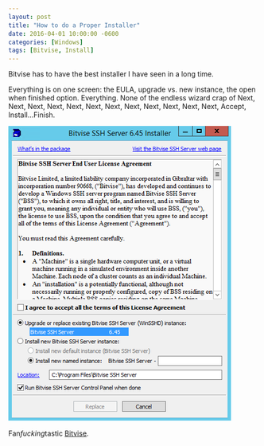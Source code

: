 ```yaml
---
layout: post
title: "How to do a Proper Installer"
date: 2016-04-01 10:00:00 -0600
categories: [Windows]
tags: [Bitvise, Install]
---
```


Bitvise has to have the best installer I have seen in a long time.

Everything is on one screen: the EULA, upgrade vs. new instance, the open when finished option. Everything. None of the endless wizard crap of Next, Next, Next, Next, Next, Next, Next, Next, Next, Next, Next, Next, Accept, Install...Finish.

![pic](/assets/2016/04/bitvise_installer.png)

Fan*fucking*tastic [Bitvise](https://www.bitvise.com/).
